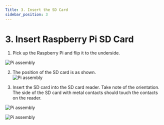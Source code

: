 ```yaml
---
Title: 3. Insert the SD Card
sidebar_position: 3
---
```


# 3. Insert Raspberry Pi SD Card

1. Pick up the Raspberry Pi and flip it to the underside.

![Pi assembly](/img/assembly/pi2.png)

2. The position of the SD card is as shown.  
   ![Pi assembly](/img/assembly/pi3.png)

3. Insert the SD card into the SD card reader. Take note of the orientation. The side of the SD card with metal contacts should touch the contacts on the reader.

![Pi assembly](/img/assembly/pi4.png)

![Pi assembly](/img/assembly/pi5.png)
